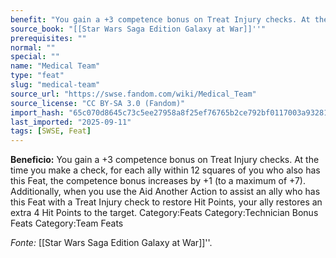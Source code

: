 ```yaml
---
benefit: "You gain a +3 competence bonus on Treat Injury checks. At the time you make a check, for each ally within 12 squares of you who also has this Feat, the competence bonus increases by +1 (to a maximum of +7).  Additionally, when you use the Aid Another Action to assist an ally who has this Feat with a Treat Injury check to restore Hit Points, your ally restores an extra 4 Hit Points to the target. Category:Feats Category:Technician Bonus Feats Category:Team Feats"
source_book: "[[Star Wars Saga Edition Galaxy at War]]''"
prerequisites: ""
normal: ""
special: ""
name: "Medical Team"
type: "feat"
slug: "medical-team"
source_url: "https://swse.fandom.com/wiki/Medical_Team"
source_license: "CC BY-SA 3.0 (Fandom)"
import_hash: "65c070d8645c73c5ee27958a8f25ef76765b2ce792bf0117003a9328104ca90b"
last_imported: "2025-09-11"
tags: [SWSE, Feat]
---
```

**Beneficio:** You gain a +3 competence bonus on Treat Injury checks. At the time you make a check, for each ally within 12 squares of you who also has this Feat, the competence bonus increases by +1 (to a maximum of +7).  Additionally, when you use the Aid Another Action to assist an ally who has this Feat with a Treat Injury check to restore Hit Points, your ally restores an extra 4 Hit Points to the target. Category:Feats Category:Technician Bonus Feats Category:Team Feats

*Fonte:* [[Star Wars Saga Edition Galaxy at War]]''.